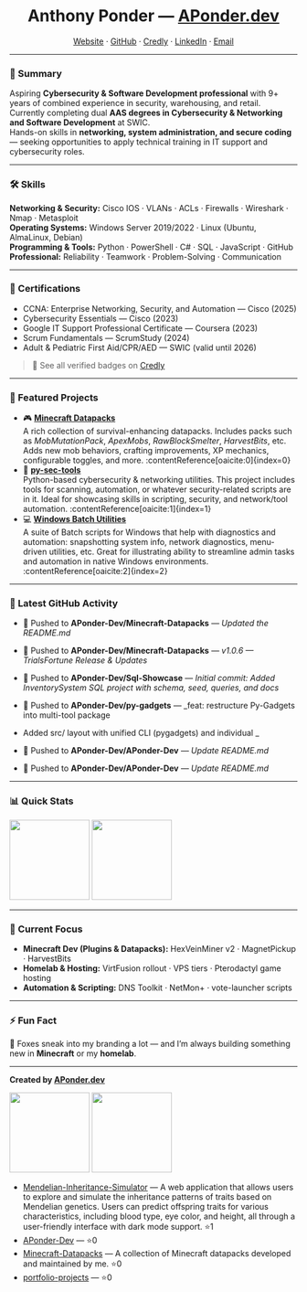 <!-- Profile Header -->
<h1 align="center">Anthony Ponder — <a href="https://aponder.dev">APonder.dev</a></h1>
<p align="center">
  <a href="https://aponder.dev">Website</a> ·
  <a href="https://github.com/APonder-Dev">GitHub</a> ·
  <a href="https://www.credly.com/users/aponder.dev/badges#credly">Credly</a> ·
  <a href="https://www.linkedin.com/in/anthony-ponderdev/">LinkedIn</a> ·
  <a href="mailto:anthony@aponder.dev">Email</a>
</p>

---

### 🎯 Summary
Aspiring **Cybersecurity & Software Development professional** with 9+ years of combined experience in security, warehousing, and retail. Currently completing dual **AAS degrees in Cybersecurity & Networking and Software Development** at SWIC.  
Hands-on skills in **networking, system administration, and secure coding** — seeking opportunities to apply technical training in IT support and cybersecurity roles.

---

### 🛠 Skills
**Networking & Security:** Cisco IOS · VLANs · ACLs · Firewalls · Wireshark · Nmap · Metasploit  
**Operating Systems:** Windows Server 2019/2022 · Linux (Ubuntu, AlmaLinux, Debian)  
**Programming & Tools:** Python · PowerShell · C# · SQL · JavaScript · GitHub  
**Professional:** Reliability · Teamwork · Problem-Solving · Communication  

---

### 📜 Certifications
- CCNA: Enterprise Networking, Security, and Automation — Cisco (2025)  
- Cybersecurity Essentials — Cisco (2023)  
- Google IT Support Professional Certificate — Coursera (2023)  
- Scrum Fundamentals — ScrumStudy (2024)  
- Adult & Pediatric First Aid/CPR/AED — SWIC (valid until 2026)  

> 📎 See all verified badges on [Credly](https://www.credly.com/users/aponder.dev/badges#credly)

---

### 📂 Featured Projects

- 🎮 **[Minecraft Datapacks](https://github.com/APonder-Dev/Minecraft-Datapacks)**  
  A rich collection of survival-enhancing datapacks. Includes packs such as *MobMutationPack*, *ApexMobs*, *RawBlockSmelter*, *HarvestBits*, etc. Adds new mob behaviors, crafting improvements, XP mechanics, configurable toggles, and more. :contentReference[oaicite:0]{index=0}
- 🐍 **[py-sec-tools](https://github.com/APonder-Dev/portfolio-projects/tree/main/cybersecurity/py-sec-tools)**  
  Python-based cybersecurity & networking utilities. This project includes tools for scanning, automation, or whatever security-related scripts are in it. Ideal for showcasing skills in scripting, security, and network/tool automation. :contentReference[oaicite:1]{index=1}
- 💻 **[Windows Batch Utilities](https://github.com/APonder-Dev/windows-batch-utilities)**  
  A suite of Batch scripts for Windows that help with diagnostics and automation: snapshotting system info, network diagnostics, menu-driven utilities, etc. Great for illustrating ability to streamline admin tasks and automation in native Windows environments. :contentReference[oaicite:2]{index=2}


---

### 📝 Latest GitHub Activity
<!--RECENT_ACTIVITY:START-->
- 🔨 Pushed to **APonder-Dev/Minecraft-Datapacks** — _Updated the README.md_
- 🔨 Pushed to **APonder-Dev/Minecraft-Datapacks** — _v1.0.6 — TrialsFortune Release & Updates_
- 🔨 Pushed to **APonder-Dev/Sql-Showcase** — _Initial commit: Added InventorySystem SQL project with schema, seed, queries, and docs_
- 🔨 Pushed to **APonder-Dev/py-gadgets** — _feat: restructure Py-Gadgets into multi-tool package

- Added src/ layout with unified CLI (pygadgets) and individual _
- 🔨 Pushed to **APonder-Dev/APonder-Dev** — _Update README.md_
- 🔨 Pushed to **APonder-Dev/APonder-Dev** — _Update README.md_
<!--RECENT_ACTIVITY:END-->

---

### 📊 Quick Stats
<p>
  <img src="https://github-readme-stats.vercel.app/api?username=APonder-Dev&show_icons=true&hide_title=true&theme=radical" height="140" />
  <img src="https://github-readme-stats.vercel.app/api/top-langs/?username=APonder-Dev&layout=compact&theme=radical" height="140" />
</p>

---

### 🌱 Current Focus
- **Minecraft Dev (Plugins & Datapacks):** HexVeinMiner v2 · MagnetPickup · HarvestBits  
- **Homelab & Hosting:** VirtFusion rollout · VPS tiers · Pterodactyl game hosting  
- **Automation & Scripting:** DNS Toolkit · NetMon+ · vote-launcher scripts  

---

### ⚡ Fun Fact
🦊 Foxes sneak into my branding a lot — and I’m always building something new in **Minecraft** or my **homelab**.

---

**Created by [APonder.dev](https://aponder.dev)**





<!--STATS:START-->
<p>
  <img src="https://github-readme-stats.vercel.app/api?username=APonder-Dev&show_icons=true&hide_title=true" height="140" />
  <img src="https://github-readme-stats.vercel.app/api/top-langs/?username=APonder-Dev&layout=compact" height="140" />
</p>
<!--STATS:END-->


<!--PINNED:START-->
- [Mendelian-Inheritance-Simulator](https://github.com/APonder-Dev/Mendelian-Inheritance-Simulator) — A web application that allows users to explore and simulate the inheritance patterns of traits based on Mendelian genetics. Users can predict offspring traits for various characteristics, including blood type, eye color, and height, all through a user-friendly interface with dark mode support. ⭐1
- [APonder-Dev](https://github.com/APonder-Dev/APonder-Dev) —  ⭐0
- [Minecraft-Datapacks](https://github.com/APonder-Dev/Minecraft-Datapacks) — A collection of Minecraft datapacks developed and maintained by me. ⭐0
- [portfolio-projects](https://github.com/APonder-Dev/portfolio-projects) —  ⭐0
<!--PINNED:END-->
